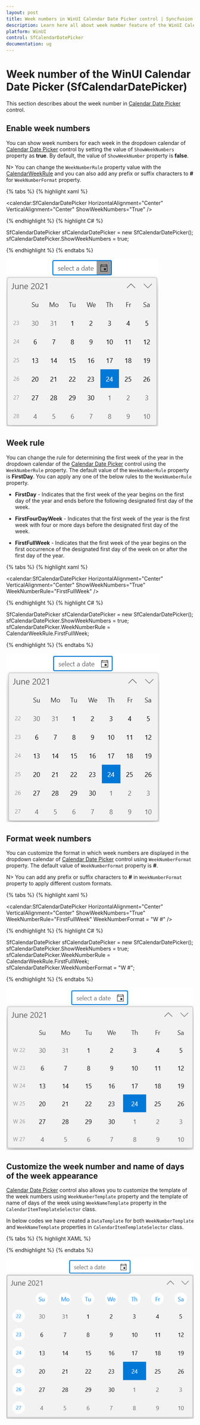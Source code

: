 ```yaml
---
layout: post
title: Week numbers in WinUI Calendar Date Picker control | Syncfusion
description: Learn here all about week number feature of the WinUI Calendar Date Picker (SfCalendarDatePicker) control and much more.
platform: WinUI
control: SfCalendarDatePicker
documentation: ug
---
```


# Week number of the WinUI Calendar Date Picker (SfCalendarDatePicker)

This section describes about the week number in [Calendar Date Picker](https://help.syncfusion.com/cr/winui/Syncfusion.UI.Xaml.Calendar.SfCalendarDatePicker.html) control.

## Enable week numbers

You can show week numbers for each week in the dropdown calendar of [Calendar Date Picker](https://help.syncfusion.com/cr/winui/Syncfusion.UI.Xaml.Calendar.SfCalendarDatePicker.html)  control by setting the value of `ShowWeekNumbers` property as **true**. By default, the value of `ShowWeekNumber` property is **false**.

N> You can change the `WeekNumberRule` property value with the [CalendarWeekRule](https://docs.microsoft.com/en-us/dotnet/api/system.globalization.calendarweekrule?view=net-5.0) and you can also add any prefix or suffix characters to **#** for `WeekNumberFormat` property.

{% tabs %}
{% highlight xaml %}

<calendar:SfCalendarDatePicker HorizontalAlignment="Center" VerticalAlignment="Center"
                     ShowWeekNumbers="True"
                     />

{% endhighlight %}
{% highlight C# %}

SfCalendarDatePicker sfCalendarDatePicker = new SfCalendarDatePicker();
sfCalendarDatePicker.ShowWeekNumbers = true;

{% endhighlight %}
{% endtabs %}

![WinUI Calendar Date Picker showing week number based on weeknumber rule](Week_Numbers_images/winui-calendardatepicker-show-weeknumber.png)

## Week rule

You can change the rule for determining the first week of the year in the dropdown calendar of the [Calendar Date Picker](https://help.syncfusion.com/cr/winui/Syncfusion.UI.Xaml.Calendar.SfCalendarDatePicker.html)  control using the `WeekNumberRule` property. The default value of the `WeekNumberRule` property is **FirstDay**. You can apply any one of the below rules to the `WeekNumberRule` property.

* **FirstDay** - Indicates that the first week of the year begins on the first day of the year and ends before the following designated first day of the week.

* **FirstFourDayWeek** - Indicates that the first week of the year is the first week with four or more days before the designated first day of the week.

* **FirstFullWeek** - Indicates that the first week of the year begins on the first occurrence of the designated first day of the week on or after the first day of the year.

{% tabs %}
{% highlight xaml %}

<calendar:SfCalendarDatePicker HorizontalAlignment="Center" VerticalAlignment="Center"
                     ShowWeekNumbers="True" WeekNumberRule="FirstFullWeek"
                     />

{% endhighlight %}
{% highlight C# %}

SfCalendarDatePicker sfCalendarDatePicker = new SfCalendarDatePicker();
sfCalendarDatePicker.ShowWeekNumbers = true;
sfCalendarDatePicker.WeekNumberRule = CalendarWeekRule.FirstFullWeek;

{% endhighlight %}
{% endtabs %}

![WinUI Calendar Date Picker showing week number based on weeknumber rule](Week_Numbers_images/winui-calendardatepicker-week-rule.png)

## Format week numbers

You can customize the format in which week numbers are displayed in the dropdown calendar of [Calendar Date Picker](https://help.syncfusion.com/cr/winui/Syncfusion.UI.Xaml.Calendar.SfCalendarDatePicker.html)  control using `WeekNumberFormat` property. The default value of `WeekNumberFormat` property is **#**.

N> You can add any prefix or suffix characters to **#** in `WeekNumberFormat` property to apply different custom formats.

{% tabs %}
{% highlight xaml %}

<calendar:SfCalendarDatePicker HorizontalAlignment="Center" VerticalAlignment="Center"
                               ShowWeekNumbers="True" WeekNumberRule="FirstFullWeek"
                               WeekNumberFormat = "W #" />

{% endhighlight %}
{% highlight C# %}

SfCalendarDatePicker sfCalendarDatePicker = new SfCalendarDatePicker();
sfCalendarDatePicker.ShowWeekNumbers = true;
sfCalendarDatePicker.WeekNumberRule = CalendarWeekRule.FirstFullWeek;
sfCalendarDatePicker.WeekNumberFormat = "W #";

{% endhighlight %}
{% endtabs %}

![WinUI Calendar Date Picker apply week number format](Week_Numbers_images/winui-calendardatepicker-custom-format.png)

## Customize the week number and name of days of the week appearance

[Calendar Date Picker](https://help.syncfusion.com/cr/winui/Syncfusion.UI.Xaml.Calendar.SfCalendarDatePicker.html)  control also allows you to customize the template of the week numbers using `WeekNumberTemplate` property and the template of name of days of the week using `WeekNameTemplate` property in the `CalendarItemTemplateSelector` class. 

In below codes we have created a `DataTemplate` for both `WeekNumberTemplate` and `WeekNameTemplate` properties in `CalendarItemTemplateSelector` class.

{% tabs %}
{% highlight XAML %}

<Grid>
    <Grid.Resources>
        <DataTemplate x:Key="WeekNameAndNumberTemplate">
            <Viewbox >
                <Grid>
                    <Ellipse Width="30" 
                                Height="30" 
                                Fill="White"
                                HorizontalAlignment="Center" VerticalAlignment="Center"
                                Margin="1" />
                    <TextBlock Text="{Binding DisplayText}" 
                                HorizontalAlignment="Center"
                                VerticalAlignment="Center" 
                                Foreground="DeepSkyBlue"/>
                </Grid>
            </Viewbox>
        </DataTemplate>
    </Grid.Resources>
    <calendar:SfCalendarDatePicker x:Name="sfCalendarDatePicker"
                                   HorizontalAlignment="Center" VerticalAlignment="Center" ShowWeekNumbers="True"
                                   >
        <FlyoutBase.AttachedFlyout>
            <editors:DropDownFlyout>
                <calendar:SfCalendar WeekNumberRule="FirstFourDayWeek"
                    ShowWeekNumbers="True">
                    <calendar:SfCalendar.Resources>
                        <Style TargetType="calendar:CalendarItem">
                            <Setter Property="ContentTemplateSelector">
                                <Setter.Value>
                                    <calendar:CalendarItemTemplateSelector WeekNameTemplate="{StaticResource WeekNameAndNumberTemplate}" 
                                                                WeekNumberTemplate="{StaticResource WeekNameAndNumberTemplate}" />
                                </Setter.Value>
                            </Setter>
                        </Style>
                    </calendar:SfCalendar.Resources>
                </calendar:SfCalendar>
            </editors:DropDownFlyout>
        </FlyoutBase.AttachedFlyout>
    </calendar:SfCalendarDatePicker>
</Grid>

{% endhighlight %}
{% endtabs %}

![WinUI Calendar Date Picker change week number template](Week_Numbers_images/winui-calendardatepicker-weeknumber-weekname-template.png)

